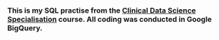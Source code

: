 ### This is my SQL practise from the  [Clinical Data Science Specialisation](https://github.com/xiaolai1016/ClinicalDataScience/assets/49321420/0f828386-53b4-4384-aa59-ca9f6278c133) course. All coding was conducted in Google BigQuery.
